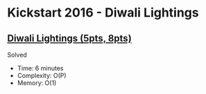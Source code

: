 # Kickstart 2016 - Diwali Lightings

## [Diwali Lightings (5pts, 8pts)](https://codingcompetitions.withgoogle.com/kickstart/round/0000000000201ca0/0000000000201d2f)

Solved

* Time: 6 minutes
* Complexity: O(P)
* Memory: O(1)
